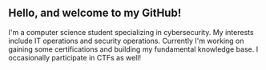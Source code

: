 ## Hello, and welcome to my GitHub!

I'm a computer science student specializing in cybersecurity. My interests include IT operations and security operations. Currently I'm working on gaining some certifications and building my fundamental knowledge base. I occasionally participate in CTFs as well!

<!--
**KenzKat27/KenzKat27** is a ✨ _special_ ✨ repository because its `README.md` (this file) appears on your GitHub profile.

Here are some ideas to get you started:

- 🔭 I’m currently working on ...
- 🌱 I’m currently learning ...
- 👯 I’m looking to collaborate on ...
- 🤔 I’m looking for help with ...
- 💬 Ask me about ...
- 📫 How to reach me: ...
- 😄 Pronouns: ...
- ⚡ Fun fact: ...
-->
